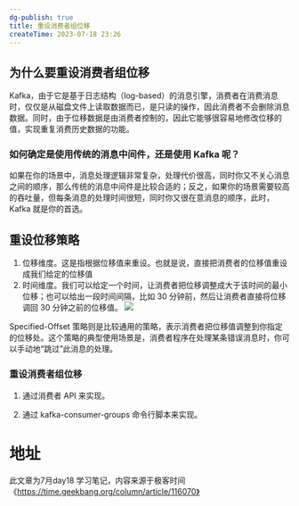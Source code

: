 ```yaml
---
dg-publish: true
title: 重设消费者组位移
createTime: 2023-07-18 23:26  
---
```


## 为什么要重设消费者组位移

Kafka，由于它是基于日志结构（log-based）的消息引擎，消费者在消费消息时，仅仅是从磁盘文件上读取数据而已，是只读的操作，因此消费者不会删除消息数据。同时，由于位移数据是由消费者控制的，因此它能够很容易地修改位移的值，实现重复消费历史数据的功能。

### 如何确定是使用传统的消息中间件，还是使用 Kafka 呢？

如果在你的场景中，消息处理逻辑非常复杂，处理代价很高，同时你又不关心消息之间的顺序，那么传统的消息中间件是比较合适的；反之，如果你的场景需要较高的吞吐量，但每条消息的处理时间很短，同时你又很在意消息的顺序，此时，Kafka 就是你的首选。

## 重设位移策略

1. 位移维度。这是指根据位移值来重设。也就是说，直接把消费者的位移值重设成我们给定的位移值
2. 时间维度。我们可以给定一个时间，让消费者把位移调整成大于该时间的最小位移；也可以给出一段时间间隔，比如 30 分钟前，然后让消费者直接将位移调回 30 分钟之前的位移值。
![](https://static001.geekbang.org/resource/image/ac/6a/ac093597e8dbef3b1f832f24c125fc6a.jpg?wh=3853*1962)


Specified-Offset 策略则是比较通用的策略，表示消费者把位移值调整到你指定的位移处。这个策略的典型使用场景是，消费者程序在处理某条错误消息时，你可以手动地“跳过”此消息的处理。

### 重设消费者组位移

1. 通过消费者 API 来实现。



2. 通过 kafka-consumer-groups 命令行脚本来实现。



# 地址

此文章为7月day18 学习笔记，内容来源于极客时间《https://time.geekbang.org/column/article/116070》